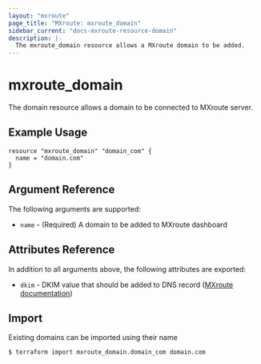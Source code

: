 ```yaml
---
layout: "mxroute"
page_title: "MXroute: mxroute_domain"
sidebar_current: "docs-mxroute-resource-domain"
description: |-
  The mxroute_domain resource allows a MXroute domain to be added.
---
```


# mxroute\_domain

The domain resource allows a domain to be connected to MXroute server.

## Example Usage

```hcl
resource "mxroute_domain" "domain_com" {
  name = "domain.com"
}
```

## Argument Reference

The following arguments are supported:

* `name` - (Required) A domain to be added to MXroute dashboard

## Attributes Reference

In addition to all arguments above, the following attributes are exported:

* `dkim` - DKIM value that should be added to DNS record ([MXroute documentation](https://mxroutehelp.com/index.php/2019/08/25/set-up-dkim/))

## Import

Existing domains can be imported using their name

```shell
$ terraform import mxroute_domain.domain_com domain.com
```